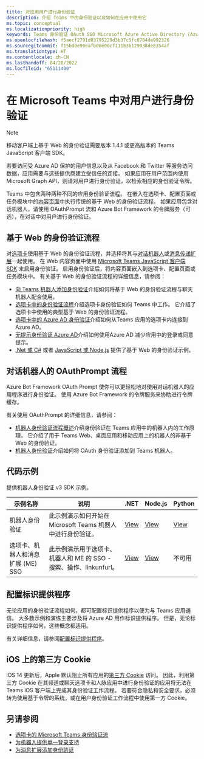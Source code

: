 ```yaml
---
title: 对应用用户进行身份验证
description: 介绍 Teams 中的身份验证以及如何在应用中使用它
ms.topic: conceptual
ms.localizationpriority: high
keywords: Teams 身份验证 OAuth SSO Microsoft Azure Active Directory (Azure AD)
ms.openlocfilehash: f5aecf2791d03795229d3b37c5fc8784de992326
ms.sourcegitcommit: f15bd0e90eafb00e00cf11183b129038de8354af
ms.translationtype: HT
ms.contentlocale: zh-CN
ms.lasthandoff: 04/28/2022
ms.locfileid: "65111400"
---
```

# <a name="authenticate-users-in-microsoft-teams"></a>在 Microsoft Teams 中对用户进行身份验证

> [!Note]
> 移动客户端上基于 Web 的身份验证需要版本 1.4.1 或更高版本的 Teams JavaScript 客户端 SDK。

若要访问受 Azure AD 保护的用户信息以及从 Facebook 和 Twitter 等服务访问数据，应用需要与这些提供商建立受信任的连接。 如果应用在用户范围内使用 Microsoft Graph API，则请对用户进行身份验证，以检索相应的身份验证令牌。

Teams 中包含两种两种不同的应用身份验证流程。 在嵌入在选项卡、配置页面或任务模块中的[内容页面](~/tabs/how-to/create-tab-pages/content-page.md)中执行传统的基于 Web 的身份验证流程。 如果应用包含对话机器人，请使用 OAuthPrompt 流和 Azure Bot Framework 的令牌服务（可选），在对话中对用户进行身份验证。

## <a name="web-based-authentication-flow"></a>基于 Web 的身份验证流程

对[选项卡](~/tabs/what-are-tabs.md)使用基于 Web 的身份验证流程，并选择将其与[对话机器人](~/bots/what-are-bots.md)或[消息传递扩展](~/messaging-extensions/what-are-messaging-extensions.md)一起使用。 在 Web 内容页面中使用 [Microsoft Teams JavaScript 客户端 SDK](/javascript/api/overview/msteams-client) 来启用身份验证。 启用身份验证后，将内容页面嵌入到选项卡、配置页面或任务模块中。 有关基于 Web 的身份验证流程的详细信息，请参阅：

* [向 Teams 机器人添加身份验证](~/bots/how-to/authentication/add-authentication.md)介绍如何将基于 Web 的身份验证流程与聊天机器人配合使用。
* [选项卡中的身份验证流程](~/tabs/how-to/authentication/auth-flow-tab.md)介绍选项卡身份验证如何 Teams 中工作。 它介绍了选项卡中使用的典型基于 Web 的身份验证流程。
* [选项卡中的 Azure AD 身份验证](~/tabs/how-to/authentication/auth-tab-AAD.md)介绍如何从Teams 应用的选项卡内连接到 Azure AD。
* [无提示身份验证 Azure AD](~/tabs/how-to/authentication/auth-silent-AAD.md)介绍如何使用Azure AD 减少应用中的登录或同意提示。
* [.Net 或 C#](https://github.com/OfficeDev/microsoft-teams-sample-complete-csharp) 或者 [JavaScript 或 Node.js](https://github.com/OfficeDev/microsoft-teams-sample-complete-node) 提供了基于 Web 的身份验证示例。

## <a name="the-oauthprompt-flow-for-conversational-bots"></a>对话机器人的 OAuthPrompt 流程

Azure Bot Framework OAuth Prompt 使你可以更轻松地对使用对话机器人的应用程序进行身份验证。 使用 Azure Bot Framework 的令牌服务来协助进行令牌缓存。

有关使用 OAuthPrompt 的详细信息，请参阅：

* [机器人身份验证流程概述](~/bots/how-to/authentication/auth-flow-bot.md)介绍身份验证在 Teams 应用中的机器人内的工作原理。 它介绍了用于 Teams Web、桌面应用和移动应用上的机器人的非基于 Web 的身份验证。
* [机器人身份验证](~/bots/how-to/authentication/add-authentication.md)介绍如何将 OAuth 身份验证添加到 Teams 机器人。

## <a name="code-sample"></a>代码示例

提供机器人身份验证 v3 SDK 示例。

| **示例名称** | **说明** | **.NET** | **Node.js** | **Python** |
|---------------|------------|------------|-------------|---------------|
| 机器人身份验证 | 此示例演示如何开始在 Microsoft Teams 机器人中进行身份验证。 | [View](https://github.com/microsoft/BotBuilder-Samples/tree/master/samples/csharp_dotnetcore/46.teams-auth) | [View](https://github.com/microsoft/BotBuilder-Samples/tree/master/samples/javascript_nodejs/46.teams-auth) | [View](https://github.com/microsoft/BotBuilder-Samples/tree/main/samples/python/46.teams-auth) |
| 选项卡、机器人和消息扩展 (ME) SSO | 此示例演示用于选项卡、机器人和 ME 的 SSO - 搜索、操作、linkunfurl。 |  [View](https://github.com/OfficeDev/Microsoft-Teams-Samples/tree/main/samples/app-sso/csharp) | [View](https://github.com/OfficeDev/Microsoft-Teams-Samples/tree/main/samples/app-sso/nodejs) | 不可用 |

## <a name="configure-the-identity-provider"></a>配置标识提供程序

无论应用的身份验证流程如何，都可配置标识提供程序以便为与 Teams 应用通信。 大多数示例和演练主要涉及将 Azure AD 用作标识提供程序。 但是，无论标识提供程序如何，这些概念都适用。

有关详细信息，请参阅[配置标识提供程序](~/concepts/authentication/configure-identity-provider.md)。

## <a name="third-party-cookies-on-ios"></a>iOS 上的第三方 Cookie

iOS 14 更新后，Apple 默认阻止所有应用的[第三方 Cookie](https://webkit.org/blog/10218/full-third-party-cookie-blocking-and-more/) 访问。 因此，利用第三方 Cookie 在其频道或聊天选项卡和人脉应用中进行身份验证的应用将无法在 Teams iOS 客户端上完成其身份验证工作流程。 若要符合隐私和安全要求，必须转为使用基于令牌的系统，或在用户身份验证工作流程中使用第一方 Cookie。

## <a name="see-also"></a>另请参阅

* [选项卡的 Microsoft Teams 身份验证流](~/tabs/how-to/authentication/auth-flow-tab.md)
* [为机器人提供单一登录支持](~/bots/how-to/authentication/auth-aad-sso-bots.md)
* [为消息扩展添加身份验证](~/messaging-extensions/how-to/add-authentication.md)
